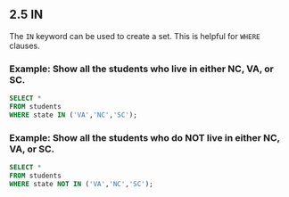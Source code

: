 ## 2.5 IN

The ```IN``` keyword can be used to create a set. This is helpful for ```WHERE``` clauses.

### Example: Show all the students who live in either NC, VA, or SC.
```sql
SELECT *
FROM students
WHERE state IN ('VA','NC','SC');
```
### Example: Show all the students who do NOT live in either NC, VA, or SC.
```sql
SELECT *
FROM students
WHERE state NOT IN ('VA','NC','SC');
```
